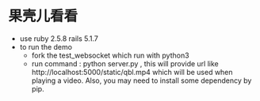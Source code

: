 # 果壳儿看看

+ use  ruby 2.5.8   rails 5.1.7 
+ to run the demo
  + fork the test_websocket which run with python3
  + run command : python server.py , this will provide url like  http://localhost:5000/static/qbl.mp4  which will be used when playing a video. Also, you may need to install some dependency by pip.
